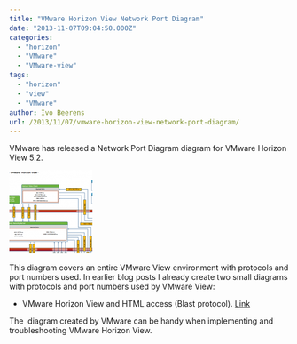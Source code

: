 ```yaml
---
title: "VMware Horizon View Network Port Diagram"
date: "2013-11-07T09:04:50.000Z"
categories: 
  - "horizon"
  - "VMware"
  - "VMware-view"
tags: 
  - "horizon"
  - "view"
  - "VMware"
author: Ivo Beerens
url: /2013/11/07/vmware-horizon-view-network-port-diagram/
---
```


VMware has released a Network Port Diagram diagram for VMware Horizon View 5.2.

[![viewdiagram](images/viewdiagram-150x150.png)](images/viewdiagram.png)

This diagram covers an entire VMware View environment with protocols and port numbers used. In earlier blog posts I already create two small diagrams with protocols and port numbers used by VMware View:
- VMware Horizon View and HTML access (Blast protocol). [Link](https://www.ivobeerens.nl/2013/03/20/VMware-horizon-view-and-html-access-blast-protocol/)

The  diagram created by VMware can be handy when implementing and troubleshooting VMware Horizon View.